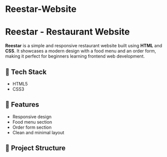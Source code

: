 # Reestar-Website
# Reestar - Restaurant Website

**Reestar** is a simple and responsive restaurant website built using **HTML** and **CSS**. It showcases a modern design with a food menu and an order form, making it perfect for beginners learning frontend web development.

## 🔧 Tech Stack
- HTML5
- CSS3

## 🌟 Features
- Responsive design
- Food menu section
- Order form section
- Clean and minimal layout

## 📂 Project Structure
